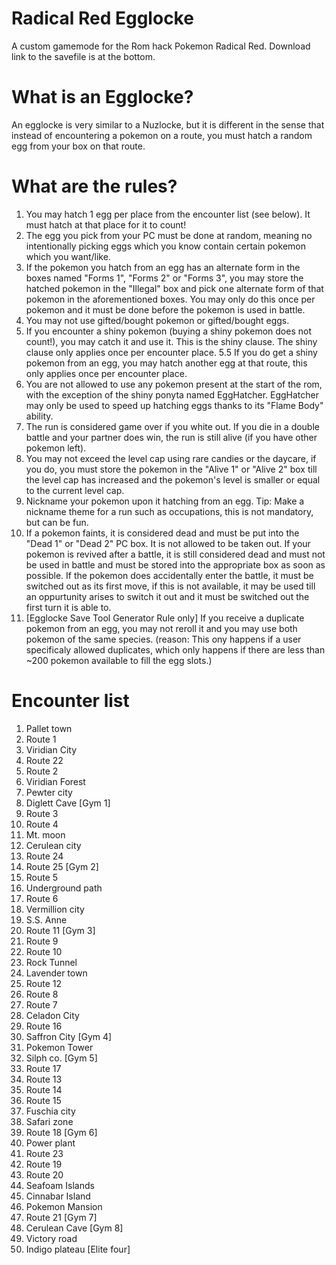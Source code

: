 # Radical Red Egglocke
A custom gamemode for the Rom hack Pokemon Radical Red.
Download link to the savefile is at the bottom.

# What is an Egglocke?
An egglocke is very similar to a Nuzlocke, but it is different in the sense that instead of encountering a pokemon on a route, you must hatch a random egg from your box on that route.

# What are the rules?
1. You may hatch 1 egg per place from the encounter list (see below). It must hatch at that place for it to count!
2. The egg you pick from your PC must be done at random, meaning no intentionally picking eggs which you know contain certain pokemon which you want/like.
3. If the pokemon you hatch from an egg has an alternate form in the boxes named "Forms 1", "Forms 2" or "Forms 3", you may store the hatched pokemon in the "Illegal" box and pick one alternate form of that pokemon in the aforementioned boxes. You may only do this once per pokemon and it must be done before the pokemon is used in battle.
4. You may not use gifted/bought pokemon or gifted/bought eggs.
5. If you encounter a shiny pokemon (buying a shiny pokemon does not count!), you may catch it and use it. This is the shiny clause. The shiny clause only applies once per encounter place.
5.5 If you do get a shiny pokemon from an egg, you may hatch another egg at that route, this only applies once per encounter place.
6. You are not allowed to use any pokemon present at the start of the rom, with the exception of the shiny ponyta named EggHatcher. EggHatcher may only be used to speed up hatching eggs thanks to its "Flame Body" ability.
7. The run is considered game over if you white out. If you die in a double battle and your partner does win, the run is still alive (if you have other pokemon left).
8. You may not exceed the level cap using rare candies or the daycare, if you do, you must store the pokemon in the "Alive 1" or "Alive 2" box till the level cap has increased and the pokemon's level is smaller or equal to the current level cap.
9. Nickname your pokemon upon it hatching from an egg. Tip: Make a nickname theme for a run such as occupations, this is not mandatory, but can be fun.
10. If a pokemon faints, it is considered dead and must be put into the "Dead 1" or "Dead 2" PC box. It is not allowed to be taken out. If your pokemon is revived after a battle, it is still considered dead and must not be used in battle and must be stored into the appropriate box as soon as possible. If the pokemon does accidentally enter the battle, it must be switched out as its first move, if this is not available, it may be used till an oppurtunity arises to switch it out and it must be switched out the first turn it is able to.
11. [Egglocke Save Tool Generator Rule only] If you receive a duplicate pokemon from an egg, you may not reroll it and you may use both pokemon of the same species. 
(reason: This ony happens if a user specificaly allowed duplicates, which only happens if there are less than ~200 pokemon available to fill the egg slots.)

# Encounter list
1. Pallet town
2. Route 1
3. Viridian City
4. Route 22
5. Route 2
6. Viridian Forest
7. Pewter city
8. Diglett Cave
[Gym 1]
9. Route 3
10. Route 4
11. Mt. moon
12. Cerulean city
13. Route 24
14. Route 25
[Gym 2]
15. Route 5
16. Underground path
17. Route 6
18. Vermillion city
19. S.S. Anne
20. Route 11
[Gym 3]
21. Route 9
22. Route 10
23. Rock Tunnel
24. Lavender town
25. Route 12
26. Route 8
27. Route 7
28. Celadon City
29. Route 16
30. Saffron City 
[Gym 4]
31. Pokemon Tower
32.  Silph co.
[Gym 5]
33. Route 17
34. Route 13
35. Route 14
36. Route 15
37. Fuschia city
38. Safari zone
39. Route 18
[Gym 6]
40. Power plant
41. Route 23
42. Route 19
43. Route 20
44. Seafoam Islands
45. Cinnabar Island
46. Pokemon Mansion
47. Route 21
[Gym 7]
48. Cerulean Cave
[Gym 8]
49. Victory road
50. Indigo plateau
[Elite four]
